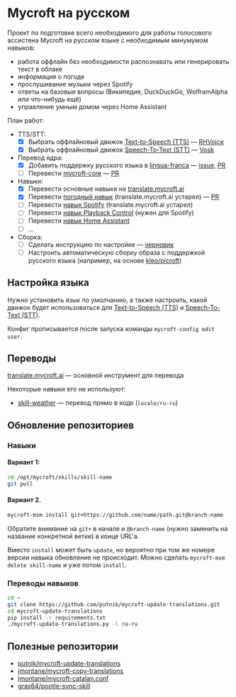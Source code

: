 # Mycroft на русском
Проект по подготовке всего необходимого для работы голосового ассистена Mycroft на русском языке с необходимым минумумом навыков:
- работа оффлайн без необходимости распознавать или генерировать текст в облаке
- информация о погоде
- прослушивание музыки через Spotify
- ответы на базовые вопросы (Википедия, DuckDuckGo, WolframAlpha или что-нибудь ещё)
- управление умным домом через Home Assistant

План работ:
* TTS/STT:
  * [x] Выбрать оффлайновый движок [Text-to-Speech (TTS)](/TTS) — [RHVoice](/TTS#rhvoice)
  * [x] Выбрать оффлайновый движок [Speech-To-Text (STT)](/STT) — [Vosk](/STT#vosk)
* Перевод ядра:
  * [x] Добавить поддержку русского языка в [lingua-franca](https://github.com/MycroftAI/lingua-franca) — [issue](https://github.com/MycroftAI/lingua-franca/issues/213), [PR](https://github.com/MycroftAI/lingua-franca/pull/214)
  * [ ] Перевести [mycroft-core](https://github.com/MycroftAI/mycroft-core) — [PR](https://github.com/MycroftAI/mycroft-core/pull/3014)
* Навыки:
  * [x] Перевести основные навыки на [translate.mycroft.ai](https://translate.mycroft.ai/ru/)
  * [x] Перевести [погодный навык](https://github.com/MycroftAI/skill-weather) (translate.mycroft.ai устарел) — [PR](https://github.com/MycroftAI/skill-weather/pull/188)
  * [ ] Перевести [навык Spotify](https://github.com/forslund/spotify-skill) (translate.mycroft.ai устарел)
  * [ ] Перевести [навык Playback Control](https://github.com/MycroftAI/skill-playback-control) (нужен для Spotify)
  * [ ] Перевести [навык Home Assistant](https://github.com/MycroftAI/skill-homeassistantr)
  * [ ] …
* Сборка:
  * [ ] Сделать инструкцию по настройке — [черновик](/QUICK-START.md)
  * [ ] Настроить автоматическую сборку образа с поддержкой русского языка (например, на основе [kleo/picroft](https://github.com/kleo/picroft))

## Настройка языка
Нужно установить язык по умолчанию, а также настроить, какой движок будет использоваться для [Text-to-Speech (TTS)](/TTS) и [Speech-To-Text (STT)](/STT).

Конфиг прописывается после запуска команды `mycroft-config edit user`.

## Переводы
[translate.mycroft.ai](https://translate.mycroft.ai/ru/) — основной инструмент для перевода

Некоторые навыки его не используют:
- [skill-weather](https://github.com/MycroftAI/skill-weather) — перевод прямо в коде (`locale/ru-ru`)

## Обновление репозиториев
### Навыки
#### Вариант 1:
```bash
cd /opt/mycroft/skills/skill-name
git pull
```

#### Вариант 2.
```bash
mycroft-msm install git+https://github.com/name/path.git@branch-name
```
Обратите внимание на `git+` в начале и `@branch-name` (нужно заменить на название конкретной ветки) в конце URL'а.

Вместо `install` может быть `update`, но вероятно при том же номере версии навыка обновление не происходит. Можно сделать `mycroft-msm delete skill-name` и уже потом `install`.

### Переводы навыков
```bash
cd ~
git clone https://github.com/putnik/mycroft-update-translations.git
cd mycroft-update-translations
pip install -r requirements.txt 
./mycroft-update-translations.py -l ru-ru
```

## Полезные репозитории
* [putnik/mycroft-update-translations](https://github.com/putnik/mycroft-update-translations)
* [jmontane/mycroft-copy-translations](https://github.com/jmontane/mycroft-copy-translations)
* [jmontane/mycroft-catalan.conf](https://github.com/jmontane/mycroft-catalan.conf)
* [gras64/pootle-sync-skill](https://github.com/gras64/pootle-sync-skill)
